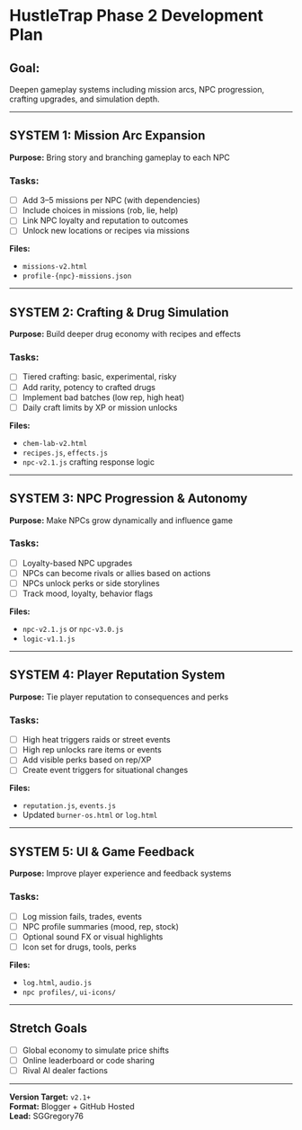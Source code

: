
# HustleTrap Phase 2 Development Plan

## Goal:
Deepen gameplay systems including mission arcs, NPC progression, crafting upgrades, and simulation depth.

---

## SYSTEM 1: Mission Arc Expansion
**Purpose:** Bring story and branching gameplay to each NPC

### Tasks:
- [ ] Add 3–5 missions per NPC (with dependencies)
- [ ] Include choices in missions (rob, lie, help)
- [ ] Link NPC loyalty and reputation to outcomes
- [ ] Unlock new locations or recipes via missions

**Files:**
- `missions-v2.html`
- `profile-{npc}-missions.json`

---

## SYSTEM 2: Crafting & Drug Simulation
**Purpose:** Build deeper drug economy with recipes and effects

### Tasks:
- [ ] Tiered crafting: basic, experimental, risky
- [ ] Add rarity, potency to crafted drugs
- [ ] Implement bad batches (low rep, high heat)
- [ ] Daily craft limits by XP or mission unlocks

**Files:**
- `chem-lab-v2.html`
- `recipes.js`, `effects.js`
- `npc-v2.1.js` crafting response logic

---

## SYSTEM 3: NPC Progression & Autonomy
**Purpose:** Make NPCs grow dynamically and influence game

### Tasks:
- [ ] Loyalty-based NPC upgrades
- [ ] NPCs can become rivals or allies based on actions
- [ ] NPCs unlock perks or side storylines
- [ ] Track mood, loyalty, behavior flags

**Files:**
- `npc-v2.1.js` or `npc-v3.0.js`
- `logic-v1.1.js`

---

## SYSTEM 4: Player Reputation System
**Purpose:** Tie player reputation to consequences and perks

### Tasks:
- [ ] High heat triggers raids or street events
- [ ] High rep unlocks rare items or events
- [ ] Add visible perks based on rep/XP
- [ ] Create event triggers for situational changes

**Files:**
- `reputation.js`, `events.js`
- Updated `burner-os.html` or `log.html`

---

## SYSTEM 5: UI & Game Feedback
**Purpose:** Improve player experience and feedback systems

### Tasks:
- [ ] Log mission fails, trades, events
- [ ] NPC profile summaries (mood, rep, stock)
- [ ] Optional sound FX or visual highlights
- [ ] Icon set for drugs, tools, perks

**Files:**
- `log.html`, `audio.js`
- `npc profiles/`, `ui-icons/`

---

## Stretch Goals
- [ ] Global economy to simulate price shifts
- [ ] Online leaderboard or code sharing
- [ ] Rival AI dealer factions

---

**Version Target:** `v2.1+`  
**Format:** Blogger + GitHub Hosted  
**Lead:** SGGregory76  
